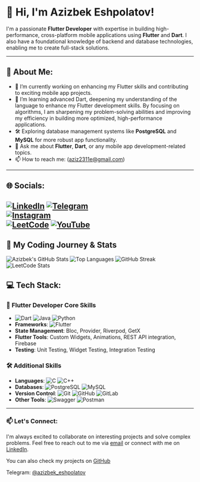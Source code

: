 # 👋 Hi, I'm Azizbek Eshpolatov!

I'm a passionate **Flutter Developer** with expertise in building high-performance, cross-platform mobile applications using **Flutter** and **Dart**. I also have a foundational knowledge of backend and database technologies, enabling me to create full-stack solutions.

---

## 💼 About Me:
- 🔭 I’m currently working on enhancing my Flutter skills and contributing to exciting mobile app projects.
- 🌱 I’m learning advanced Dart, deepening my understanding of the language to enhance my Flutter development skills. By focusing on algorithms, I am sharpening my problem-solving abilities and improving my efficiency in building more optimized, high-performance applications.
- 🛠️ Exploring database management systems like **PostgreSQL** and **MySQL** for more robust app functionality.
- 💬 Ask me about **Flutter**, **Dart**, or any mobile app development-related topics.
- 📫 How to reach me: (aziz2311e@gmail.com)

---

## 🌐 Socials:
[![LinkedIn](https://img.shields.io/badge/LinkedIn-%230077B5.svg?style=for-the-badge&logo=linkedin&logoColor=white)](https://www.linkedin.com/in/aziz23/) 
[![Telegram](https://img.shields.io/badge/Telegram-%2300ADD8.svg?style=for-the-badge&logo=telegram&logoColor=white)](https://t.me/azizbek_eshpolatov)  
[![Instagram](https://img.shields.io/badge/Instagram-%23E4405F.svg?style=for-the-badge&logo=instagram&logoColor=white)](https://www.instagram.com/azizbek_eshpolatov__/)  
[![LeetCode](https://img.shields.io/badge/LeetCode-%23FF9C00.svg?style=for-the-badge&logo=leetcode&logoColor=white)](https://leetcode.com/u/AzizbekEshpolatov/)
[![YouTube](https://img.shields.io/badge/YouTube-%23FF0000.svg?style=for-the-badge&logo=youtube&logoColor=white)](https://www.youtube.com/@aziz2311E)
---

## 🎯 My Coding Journey & Stats
![Azizbek's GitHub Stats](https://github-readme-stats.vercel.app/api?username=AzizbekEshpolatov&show_icons=true&theme=radical&hide_border=true&include_all_commits=true)
![Top Languages](https://github-readme-stats.vercel.app/api/top-langs/?username=AzizbekEshpolatov&layout=compact&theme=radical&hide_border=true)
![GitHub Streak](https://github-readme-streak-stats.herokuapp.com/?user=AzizbekEshpolatov&theme=radical&hide_border=true)
![LeetCode Stats](https://leetcard.jacoblin.cool/AzizbekEshpolatov?theme=dark&font=Roboto&ext=heatmap)

## 💻 Tech Stack:

### 🌟 **Flutter Developer Core Skills**
- ![Dart](https://img.shields.io/badge/Dart-%230175C2.svg?style=for-the-badge&logo=dart&logoColor=white)
  ![Java](https://img.shields.io/badge/Java-%23ED8B00.svg?style=for-the-badge&logo=java&logoColor=white)
  ![Python](https://img.shields.io/badge/Python-%2314354C.svg?style=for-the-badge&logo=python&logoColor=white)
- **Frameworks**: ![Flutter](https://img.shields.io/badge/Flutter-%2302569B.svg?style=for-the-badge&logo=flutter&logoColor=white)
- **State Management**: Bloc, Provider, Riverpod, GetX
- **Flutter Tools**: Custom Widgets, Animations, REST API integration, Firebase
- **Testing**: Unit Testing, Widget Testing, Integration Testing

### 🛠️ **Additional Skills**
- **Languages**: ![C](https://img.shields.io/badge/C-%2300599C.svg?style=for-the-badge&logo=c&logoColor=white) 
  ![C++](https://img.shields.io/badge/C++-%2300599C.svg?style=for-the-badge&logo=cplusplus&logoColor=white)
- **Databases**: ![PostgreSQL](https://img.shields.io/badge/PostgreSQL-%23316192.svg?style=for-the-badge&logo=postgresql&logoColor=white) 
  ![MySQL](https://img.shields.io/badge/MySQL-%2300f.svg?style=for-the-badge&logo=mysql&logoColor=white)
- **Version Control**: ![Git](https://img.shields.io/badge/Git-%23F05033.svg?style=for-the-badge&logo=git&logoColor=white) 
  ![GitHub](https://img.shields.io/badge/GitHub-%23121011.svg?style=for-the-badge&logo=github&logoColor=white) 
  ![GitLab](https://img.shields.io/badge/GitLab-%23181717.svg?style=for-the-badge&logo=gitlab&logoColor=white)
- **Other Tools**: ![Swagger](https://img.shields.io/badge/Swagger-%2385EA2D.svg?style=for-the-badge&logo=swagger&logoColor=black) 
  ![Postman](https://img.shields.io/badge/Postman-%23FF6C37.svg?style=for-the-badge&logo=postman&logoColor=white) 

---
### 📫 Let's Connect:
I'm always excited to collaborate on interesting projects and solve complex problems. Feel free to reach out to me via [email](mailto:azizeshpolatov@example.com) or connect with me on [LinkedIn](https://www.linkedin.com/in/aziz23/).

You can also check my projects on [GitHub](https://github.com/AzizEshpolatov)

Telegram: [@azizbek_eshpolatov](https://t.me/azizbek_eshpolatov)

